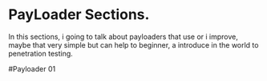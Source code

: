 # PayLoader Sections.

In this sections, i going to talk about payloaders that use or i improve, maybe that very simple but can help to beginner, a introduce in the world to penetration testing.

#Payloader 01
